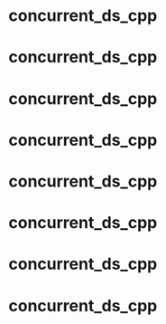 # concurrent_ds_cpp
# concurrent_ds_cpp
# concurrent_ds_cpp
# concurrent_ds_cpp
# concurrent_ds_cpp
# concurrent_ds_cpp
# concurrent_ds_cpp
# concurrent_ds_cpp
